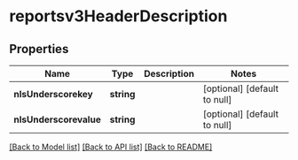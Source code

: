 # reportsv3HeaderDescription

## Properties
Name | Type | Description | Notes
------------ | ------------- | ------------- | -------------
**nlsUnderscorekey** | **string** |  | [optional] [default to null]
**nlsUnderscorevalue** | **string** |  | [optional] [default to null]

[[Back to Model list]](../README.md#documentation-for-models) [[Back to API list]](../README.md#documentation-for-api-endpoints) [[Back to README]](../README.md)


